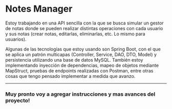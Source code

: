 # Notes Manager
Estoy trabajando en una API sencilla con la que se busca simular un gestor de notas donde se pueden realizar distintas operaciones con cada usuario y sus notas (crear notas, editarlas, eliminarlas, etc. Lo mismo para usuarios).

Algunas de las tecnologías que estoy usando son Spring Boot, con el que se aplica un patrón multicapas (Controller, Service, DAO, DTO, Model) y persistencia utilizando una base de datos MySQL.
También estoy implementando inyección de dependencias, mapeo de objetos mediante MapStruct, pruebas de endpoints realizadas con Postman, entre otras cosas que tengo pensado implementar a medida que avanzo.

---
### Muy pronto voy a agregar instrucciones y mas avances del proyecto!

